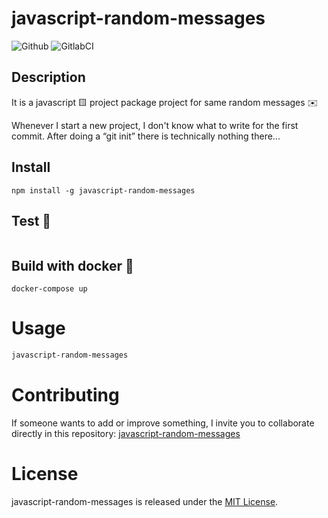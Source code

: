 # javascript-random-messages

![Github](https://github.com/zearkiatos/javascript-random-messages/actions/workflows/action.yml/badge.svg)
![GitlabCI](https://gitlab.com/caprilespe/javascript-random-messages/badges/develop/pipeline.svg)

## Description
It is a javascript 🟨 project package project for same random messages ✉️

Whenever I start a new project, I don't know what to write for the first commit. After doing a “git init” there is technically nothing there...

## Install

```npm
npm install -g javascript-random-messages
```

## Test 🧪
```npm run test
```
## Build with docker 🐳
```docker-compose
docker-compose up
```



# Usage

```bash
javascript-random-messages
```

# Contributing
If someone wants to add or improve something, I invite you to collaborate directly in this repository: [javascript-random-messages](https://github.com/zearkiatos/javascript-random-messages)

# License
javascript-random-messages is released under the [MIT License](https://opensource.org/licenses/MIT).
